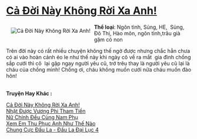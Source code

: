 <a href="https://utruyen.com/truyen/ca-doi-nay-khong-roi-xa-anh/19293/" title="Cả Đời Này Không Rời Xa Anh!"><h1>Cả Đời Này Không Rời Xa Anh!</h1></a><div style="display:table"><img align="right" style="float: left; padding: 10px;" src="https://utruyen.com/images/story/200x260/ca-doi-nay-khong-roi-xa-anh.jpg" alt="Cả Đời Này Không Rời Xa Anh!"><b>Thể loại</b>: Ngôn tình, Sủng, HE,  Sủng, Đô Thị, Hào môn, ngôn tình,trâu già gặm cỏ non<p></p>Trên đời này có rất nhiều chuyện không thế ngờ được nhưng chắc hẳn chưa có ai vào hoàn cảnh éo le như thế này khi ngày cô về ra mắt  gia đình chồng sắp cưới thì cô  lại gặp ngay người yêu cũ, trớ trêu thay là người yêu cũ lại là cháu của chồng mình! Chồng ơi, cháu không muốn cưới nữa cháu muốn đào hôn! </div><p><br><b>Truyện Hay Khác :</b></p><a href="https://utruyen.com/truyen/ca-doi-nay-khong-roi-xa-anh/19293/" alt="Cả Đời Này Không Rời Xa Anh!">Cả Đời Này Không Rời Xa Anh!</a><br/><a href="https://utruyen.com/truyen/nhat-duoc-vuong-phi-tham-tien/19131/" alt="Nhặt Được Vương Phi Tham Tiền">Nhặt Được Vương Phi Tham Tiền</a><br/><a href="https://github.com/quanluxury/ngontinhhot/tree/master/truyenhay/19191" alt="Nữ Chính Đều Cùng Nam Phụ">Nữ Chính Đều Cùng Nam Phụ</a><br/><a href="https://github.com/quanluxury/ngontinhhot/tree/master/truyenhay/19188" alt="Xem Em Thu Phục Anh Như Thế Nào">Xem Em Thu Phục Anh Như Thế Nào</a><br/><a href="https://www.google.com.sg/url?q=https%3A%2F%2Futruyen.com%2Ftruyen%2Fchung-cuc-dau-la-dau-la-dai-luc-4%2F18485%2F" alt="Chung Cực Đấu La - Đấu La Đại Lục 4">Chung Cực Đấu La - Đấu La Đại Lục 4</a><br/>